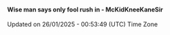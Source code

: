 #### Wise man says only fool rush in - McKidKneeKaneSir
Updated on 26/01/2025 - 00:53:49 (UTC) Time Zone
